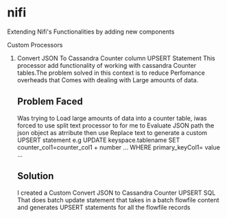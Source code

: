 # nifi
Extending Nifi's Functionalities by adding new components 

Custom Processors 
1.  Convert JSON To Cassandra Counter column UPSERT Statement 
    This processor add functionality of working with cassandra Counter tables.The problem solved in this context is to 
    reduce Perfomance overheads that Comes with dealing with Large amounts of data.
    
    ## Problem Faced     
    Was trying to Load large amounts of data into a counter table, iwas forced to use split text 
    processor to for me to Evaluate JSON path the json object as atrribute then use Replace text to generate a custom 
    UPSERT statement e.g UPDATE keyspace.tablename SET counter_col1=counter_col1 + number ... WHERE primary_keyCol1= 
    value ...
    
    ## Solution
  
    I created a Custom Convert JSON to Cassandra Counter UPSERT SQL That does batch update statement that takes in a 
    batch flowfile content and generates UPSERT statements for all the flowfile records 
    
